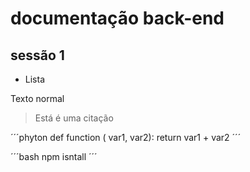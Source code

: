 # documentação back-end

## sessão 1

- Lista

Texto normal
> Está é uma citação

´´´phyton 
def function ( var1, var2):
    return var1 + var2
´´´

 ´´´bash
 npm isntall
 ´´´

 